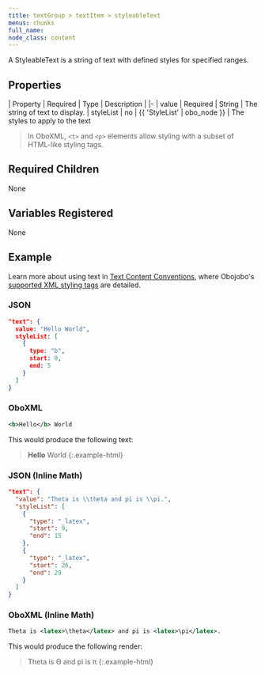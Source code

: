 ```yaml
---
title: textGroup > textItem > styleableText
menus: chunks
full_name:
node_class: content
---
```

A StyleableText is a string of text with defined styles for specified ranges.

## Properties

| Property | Required | Type | Description |
|-
| value | Required | String | The string of text to display.
| styleList | no | {{ 'StyleList' | obo_node }} | The styles to apply to the text

> In OboXML, `<t>` and `<p>` elements allow styling with a subset of HTML-like styling tags.


## Required Children

None

## Variables Registered

None

## Example

Learn more about using text in [Text Content Conventions](../text_content.html), where Obojobo's [supported XML styling tags](../text_content.html#styling-text-with-xml) are detailed.

### JSON

```json
"text": {
  value: "Hello World",
  styleList: [
    {
      type: "b",
      start: 0,
      end: 5
    }
  ]
}
```

### OboXML

```xml
<b>Hello</b> World
```

This would produce the following text:

> <b>Hello</b> World
{:.example-html}

### JSON (Inline Math)

```json
"text": {
  "value": "Theta is \\theta and pi is \\pi.",
  "styleList": [
    {
      "type": "_latex",
      "start": 9,
      "end": 15
    },
    {
      "type": "_latex",
      "start": 26,
      "end": 29
    }
  ]
}
```

### OboXML (Inline Math)

```xml
Theta is <latex>\theta</latex> and pi is <latex>\pi</latex>.
```

This would produce the following render:

> Theta is ϴ and pi is π
{:.example-html}

